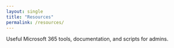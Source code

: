 ```yaml
---
layout: single
title: "Resources"
permalink: /resources/
---
```


Useful Microsoft 365 tools, documentation, and scripts for admins.
